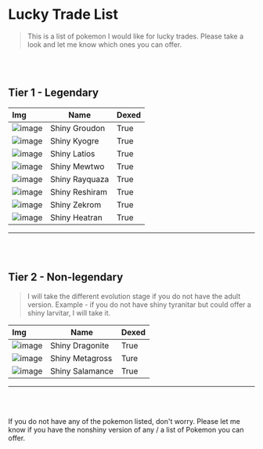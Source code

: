 # Lucky Trade List

> This is a list of pokemon I would like for lucky trades. Please take a look and let me know which ones you can offer.

<br></br>

## Tier 1 - Legendary

| Img             | Name             | Dexed |
| :--------- | ----------- | ------------ |
| ![image](image/groudon.png)| Shiny Groudon|True|
| ![image](image/kyo.png) | Shiny Kyogre | True|
| ![image](image/latios.png)| Shiny Latios| True|
| ![image](image/mewtwo.png)| Shiny Mewtwo|True|
| ![image](image/ray.png) | Shiny Rayquaza | True|
| ![image](image/resh.png)| Shiny Reshiram| True|
| ![image](image/zek.png)| Shiny Zekrom| True|
| ![image](image/heat.png)| Shiny Heatran| True|
----



<br/><br/>

## Tier 2 - Non-legendary

> I will take the different evolution stage if you do not have the adult version. Example - if you do not have shiny tyranitar but could offer a shiny larvitar, I will take it.

| Img             | Name             | Dexed |
| :--------- | ----------- | ------------ |
| ![image](image/dra.png)| Shiny Dragonite|True|
| ![image](image/meta.png) | Shiny Metagross | Ture|
| ![image](image/sal.png)| Shiny Salamance| True|
----



<br/><br/>

If you do not have any of the pokemon listed, don't worry. Please let me know if you have the nonshiny version of any / a list of Pokemon you can offer.
